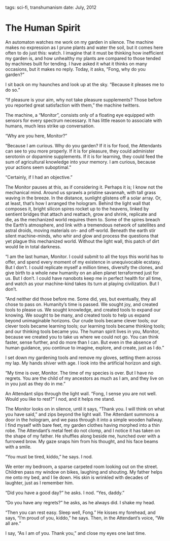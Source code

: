 tags: sci-fi, transhumanism
date: July, 2012

# The Human Spirit

An automaton watches me work on my garden in silence. The machine makes no expression as I prune plants and water the soil, but it comes here often to do just this: watch. I imagine that it must be thinking how inefficient my garden is, and how unhealthy my plants are compared to those tended by machines built for tending. I have asked it what it thinks on many occasions, but it makes no reply. Today, it asks, “Fong, why do you garden?”

I sit back on my haunches and look up at the sky. “Because it pleases me to do so.”

“If pleasure is your aim, why not take pleasure supplements? Those before you reported great satisfaction with them,” the machine twitters.

The machine, a “Monitor”, consists only of a floating eye equipped with sensors for every spectrum necessary. It has little reason to associate with humans, much less strike up conversation.

“Why are you here, Monitor?”

“Because I am curious. Why do you garden? If it is for food, the Attendants can see to you more properly. If it is for pleasure, they could administer serotonin or dopamine supplements. If it is for learning, they could feed the sum of agricultural knowledge into your memory. I am curious, because your actions seem suboptimal.”

“Certainly, if I had an objective.”

The Monitor pauses at this, as if considering it. Perhaps it is; I know not the mechanical mind. Around us sprawls a pristine savannah, with tall grass waving in the breeze. In the distance, sunlight glistens off a solar array. Or, at least, that’s how I arranged the hologram. Behind the light wall that composes it, bright silicon spires rocket up to the heavens, linked by sentient bridges that attach and reattach, grow and shrink, replicate and die, as the mechanized world requires them to. Some of the spires breach the Earth’s atmosphere, and link with a tremendous network of satellites and astral droids, moving materials on- and off-world. Beneath the earth stir silent machine-minds, who whir and glow and process the questions that yet plague this mechanized world. Without the light wall, this patch of dirt would lie in total darkness.

“I am the last human, Monitor. I could submit to all the toys this world has to offer, and spend every moment of my existence in unequivocable ecstasy. But I don’t. I could replicate myself a million times, diversify the clones, and give birth to a whole new humanity on an alien planet terraformed just for us. But I don’t. I could have nanobots keep me in perfect health for all time, and watch as your machine-kind takes its turn at playing civilization. But I don’t.

“And neither did those before me. Some did, yes, but eventually, they all chose to pass on. Humanity’s time is passed. We sought joy, and created tools to please us. We sought knowledge, and created tools to expand our knowing. We sought to be many, and created tools to help us expand beyond unimaginable horizons. Our crude tools became clever tools; our clever tools became learning tools; our learning tools became thinking tools; and our thinking tools became you. The human spirit lives in you, Monitor, because we created you to take us where we could not go. You can think faster, sense further, and do more than I can. But even in the absence of human guidance, you continue to imagine, explore, and create, just as I do.”

I set down my gardening tools and remove my gloves, setting them across my lap. My hands shiver with age. I look into the artificial horizon and sigh.

“My time is over, Monitor. The time of my species is over. But I have no regrets. You are the child of my ancestors as much as I am, and they live on in you just as they do in me.”

An Attendant slips through the light wall. “Fong, I sense you are not well. Would you like to rest?” I nod, and it helps me stand. 

The Monitor looks on in silence, until it says, “Thank you. I will think on what you have said,” and zips beyond the light wall. The Attendant summons a door in the hologram, and we pass through it into a simple wooden hallway. I find myself with bare feet, my garden clothes having morphed into a thin robe. The Attendant’s metal feet do not clomp, and I notice it has taken on the shape of my father. He shuffles along beside me, hunched over with a furrowed brow. My gaze snaps him from his thought, and his face beams with a smile.

“You must be tired, kiddo,” he says. I nod.

We enter my bedroom, a sparse carpeted room looking out on the street. Children pass my window on bikes, laughing and shouting. My father helps me onto my bed, and I lie down. His skin is wrinkled with decades of laughter, just as I remember him.

“Did you have a good day?” he asks. I nod. “Yes, daddy.”

“Do you have any regrets?” he asks, as he always did. I shake my head.

“Then you can rest easy. Sleep well, Fong.” He kisses my forehead, and says, “I’m proud of you, kiddo,” he says. Then, in the Attendant’s voice, “We all are.”

I say, “As I am of you. Thank you,” and close my eyes one last time.